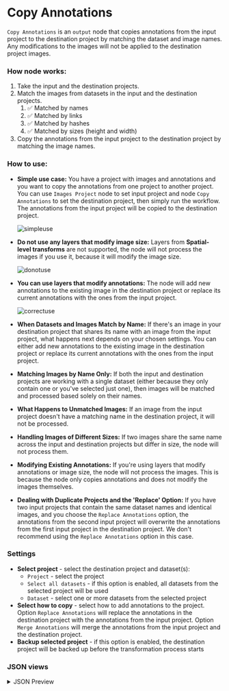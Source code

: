# Copy Annotations

`Copy Annotations` is an `output` node that copies annotations from the input project to the destination project by matching the dataset and image names. Any modifications to the images will not be applied to the destination project images.

### How node works:

1. Take the input and the destination projects.
2. Match the images from datasets in the input and the destination projects.
   1. :white_check_mark: Matched by names
   2. :white_check_mark: Matched by links
   3. :white_check_mark: Matched by hashes
   4. :white_check_mark: Matched by sizes (height and width)
3. Copy the annotations from the input project to the destination project by matching the image names.

### How to use:

* **Simple use case:** You have a project with images and annotations and you want to copy the annotations from one project to another project. You can use `Images Project` node to set input project and node `Copy Annotations` to set the destination project, then simply run the workflow. The annotations from the input project will be copied to the destination project.

	![simpleuse](https://github.com/supervisely-ecosystem/data-nodes/assets/48913536/10ad7098-3d74-417e-8ee3-06972551926a)

* **Do not use any layers that modify image size:** Layers from **Spatial-level transforms** are not supported, the node will not process the images if you use it, because it will modify the image size. 

	![donotuse](https://github.com/supervisely-ecosystem/data-nodes/assets/48913536/90ecdc65-79d8-4ddd-bb73-4e8c2013cf34)


* **You can use layers that modify annotations:** The node will add new annotations to the existing image in the destination project or replace its current annotations with the ones from the input project.

	![correctuse](https://github.com/supervisely-ecosystem/data-nodes/assets/48913536/ac908960-fdaa-41ce-b586-b782a59f336f)

* **When Datasets and Images Match by Name:** If there's an image in your destination project that shares its name with an image from the input project, what happens next depends on your chosen settings. You can either add new annotations to the existing image in the destination project or replace its current annotations with the ones from the input project.

* **Matching Images by Name Only:** If both the input and destination projects are working with a single dataset (either because they only contain one or you've selected just one), then images will be matched and processed based solely on their names.

* **What Happens to Unmatched Images:** If an image from the input project doesn't have a matching name in the destination project, it will not be processed.

* **Handling Images of Different Sizes:** If two images share the same name across the input and destination projects but differ in size, the node will not process them.

* **Modifying Existing Annotations:** If you're using layers that modify annotations or image size, the node will not process the images. This is because the node only copies annotations and does not modify the images themselves.

* **Dealing with Duplicate Projects and the 'Replace' Option:** If you have two input projects that contain the same dataset names and identical images, and you choose the `Replace Annotations` option, the annotations from the second input project will overwrite the annotations from the first input project in the destination project. We don't recommend using the `Replace Annotations` option in this case.

### Settings

- **Select project** - select the destination project and dataset(s):
    - `Project` - select the project
    - `Select all datasets` - if this option is enabled, all datasets from the selected project will be used
    - `Dataset` - select one or more datasets from the selected project
- **Select how to copy** - select how to add annotations to the project. Option `Replace Annotations` will replace the annotations in the destination project with the annotations from the input project. Option `Merge Annotations` will merge the annotations from the input project and the destination project.
- **Backup selected project** - if this option is enabled, the destination project will be backed up before the transformation process starts

### JSON views

<details>
  <summary>JSON Preview</summary>
  <pre>
{
	"action": "copy_annotations",
	"src": [
		"$data_1"
	],
	"dst": "34747",
	"settings": {
		"project_id": 34747,
		"dataset_ids": [
			84993
		],
		"add_option": "merge",
		"backup_destination_project": true
	}
}
  </pre>
</details>
